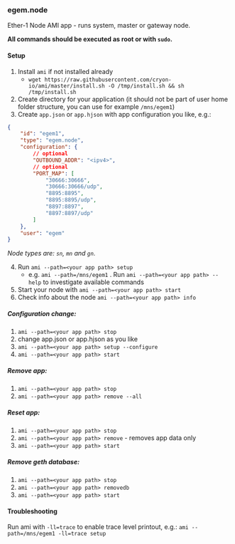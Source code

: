 ### egem.node

Ether-1 Node AMI app - runs system, master or gateway node.

**All commands should be executed as root or with `sudo`.**

#### Setup

1. Install `ami` if not installed already
    * `wget https://raw.githubusercontent.com/cryon-io/ami/master/install.sh -O /tmp/install.sh && sh /tmp/install.sh`
2. Create directory for your application (it should not be part of user home folder structure, you can use for example `/mns/egem1`)
3. Create `app.json` or `app.hjson` with app configuration you like, e.g.:
```json
{
    "id": "egem1",
    "type": "egem.node",
    "configuration": {
        // optional
        "OUTBOUND_ADDR": "<ipv4>",
        // optional
        "PORT_MAP": [
            "30666:30666",
            "30666:30666/udp",
            "8895:8895",
            "8895:8895/udp",
            "8897:8897",
            "8897:8897/udp"
        ]
    },
    "user": "egem"
}
```
*Node types are: `sn`, `mn` and `gn`.*

4. Run `ami --path=<your app path> setup`
   * e.g. `ami --path=/mns/egem1`
. Run `ami --path=<your app path> --help` to investigate available commands
5. Start your node with `ami --path=<your app path> start`
6. Check info about the node `ami --path=<your app path> info`

##### Configuration change: 
1. `ami --path=<your app path> stop`
2. change app.json or app.hjson as you like
3. `ami --path=<your app path> setup --configure`
4. `ami --path=<your app path> start`

##### Remove app: 
1. `ami --path=<your app path> stop`
2. `ami --path=<your app path> remove --all`

##### Reset app:
1. `ami --path=<your app path> stop`
2. `ami --path=<your app path> remove` - removes app data only
3. `ami --path=<your app path> start`

##### Remove geth database: 
1. `ami --path=<your app path> stop`
2. `ami --path=<your app path> removedb`
3. `ami --path=<your app path> start`

#### Troubleshooting 

Run ami with `-ll=trace` to enable trace level printout, e.g.:
`ami --path=/mns/egem1 -ll=trace setup`